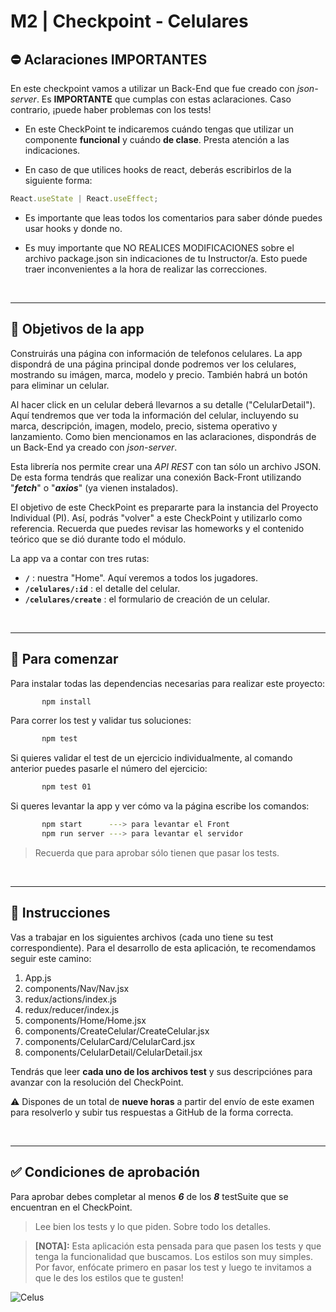 # **M2 | Checkpoint - Celulares**

## **⛔️ Aclaraciones IMPORTANTES**

En este checkpoint vamos a utilizar un Back-End que fue creado con _json-server_. Es **IMPORTANTE** que cumplas con estas aclaraciones. Caso contrario, ¡puede haber problemas con los tests!

-  En este CheckPoint te indicaremos cuándo tengas que utilizar un componente **funcional** y cuándo **de clase**. Presta atención a las indicaciones.

-  En caso de que utilices hooks de react, deberás escribirlos de la siguiente forma:

```javascript
React.useState | React.useEffect;
```

-  Es importante que leas todos los comentarios para saber dónde puedes usar hooks y donde no.

-  Es muy importante que NO REALICES MODIFICACIONES sobre el archivo package.json sin indicaciones de tu Instructor/a. Esto puede traer inconvenientes a la hora de realizar las correcciones.

</br>

---

## **📌 Objetivos de la app**

Construirás una página con información de telefonos celulares. La app dispondrá de una página principal donde podremos ver los celulares, mostrando su imágen, marca, modelo y precio. También habrá un botón para eliminar un celular.

Al hacer click en un celular deberá llevarnos a su detalle ("CelularDetail"). Aquí tendremos que ver toda la información del celular, incluyendo su marca, descripción, imagen, modelo, precio, sistema operativo y lanzamiento. Como bien mencionamos en las aclaraciones, dispondrás de un Back-End ya creado con _json-server_.

Esta librería nos permite crear una _API REST_ con tan sólo un archivo JSON. De esta forma tendrás que realizar una conexión Back-Front utilizando "**_fetch_**" o "**_axios_**" (ya vienen instalados).

El objetivo de este CheckPoint es prepararte para la instancia del Proyecto Individual (PI). Así, podrás "volver" a este CheckPoint y utilizarlo como referencia. Recuerda que puedes revisar las homeworks y el contenido teórico que se dió durante todo el módulo.

La app va a contar con tres rutas:

-  **`/`** : nuestra "Home". Aquí veremos a todos los jugadores.
-  **`/celulares/:id`** : el detalle del celular.
-  **`/celulares/create`** : el formulario de creación de un celular.

</br>

---

## **🔎 Para comenzar**

Para instalar todas las dependencias necesarias para realizar este proyecto:

```bash
       npm install
```

Para correr los test y validar tus soluciones:

```bash
       npm test
```

Si quieres validar el test de un ejercicio individualmente, al comando anterior puedes pasarle el número del ejercicio:

```bash
       npm test 01
```

Si queres levantar la app y ver cómo va la página escribe los comandos:

```bash
       npm start      ---> para levantar el Front
       npm run server ---> para levantar el servidor
```

> Recuerda que para aprobar sólo tienen que pasar los tests.

</br>

---

## **📖 Instrucciones**

Vas a trabajar en los siguientes archivos (cada uno tiene su test correspondiente). Para el desarrollo de esta aplicación, te recomendamos seguir este camino:

1. App.js
2. components/Nav/Nav.jsx
3. redux/actions/index.js
4. redux/reducer/index.js
5. components/Home/Home.jsx
6. components/CreateCelular/CreateCelular.jsx
7. components/CelularCard/CelularCard.jsx
8. components/CelularDetail/CelularDetail.jsx

Tendrás que leer **cada uno de los archivos test** y sus descripciónes para avanzar con la resolución del CheckPoint.

⚠️ Dispones de un total de **nueve horas** a partir del envío de este examen para resolverlo y subir tus respuestas a GitHub de la forma correcta.

</br>

---

## ✅ **Condiciones de aprobación**

Para aprobar debes completar al menos **_6_** de los **_8_** testSuite que se encuentran en el CheckPoint.

> Lee bien los tests y lo que piden. Sobre todo los detalles.

> **[NOTA]:** Esta aplicación esta pensada para que pasen los tests y que tenga la funcionalidad que buscamos. Los estilos son muy simples. Por favor, enfócate primero en pasar los test y luego te invitamos a que le des los estilos que te gusten!

![Celus](https://res.cloudinary.com/dbktfquei/image/upload/v1677604770/celulares_w709rt.webp)
